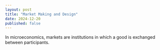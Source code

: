 ```yaml
---
layout: post
title: "Market Making and Design"
date: 2024-12-20
published: false
---
```


In microeconomics, markets are institutions in which a good is exchanged between participants.



